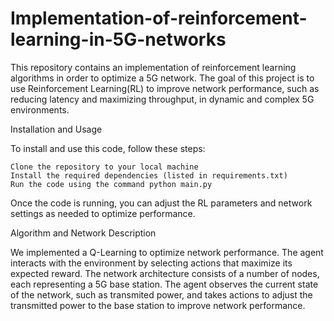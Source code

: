# Implementation-of-reinforcement-learning-in-5G-networks


This repository contains an implementation of reinforcement learning algorithms in order to optimize a 5G network. The goal of this project is to use Reinforcement Learning(RL) to improve network performance, such as reducing latency and maximizing throughput, in dynamic and complex 5G environments.

Installation and Usage

To install and use this code, follow these steps:

    Clone the repository to your local machine
    Install the required dependencies (listed in requirements.txt)
    Run the code using the command python main.py

Once the code is running, you can adjust the RL parameters and network settings as needed to optimize performance.

Algorithm and Network Description

We implemented a Q-Learning to optimize network performance. The agent interacts with the environment by selecting actions that maximize its expected reward. The network architecture consists of a number of nodes, each representing a 5G base station. The agent observes the current state of the network, such as transmited power, and takes actions to adjust the transmitted power to the base station to improve network performance.

